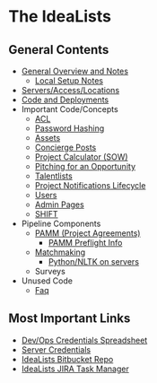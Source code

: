 # The IdeaLists #

## General Contents

* [General Overview and Notes](general_overview.md)
    * [Local Setup Notes](local_setup.md)
* [Servers/Access/Locations](servers.md)
* [Code and Deployments](code_and_deployments.md)
* Important Code/Concepts
    * [ACL](acl.md)
    * [Password Hashing](password_hashing.md)
    * [Assets](assets.md)
    * [Concierge Posts](concierge.md)
    * [Project Calculator (SOW)](sow.md)
    * [Pitching for an Opportunity](pitching_opp.md)
    * [Talentlists](talentlists.md)
    * [Project Notifications Lifecycle](opp_email_lifecycle.md)
    * [Users](users.md)
    * [Admin Pages](admin.md)
    * [SHIFT](shift.md)
* Pipeline Components
    * [PAMM (Project Agreements)](pamm.md)
        - [PAMM Preflight Info](pamm_preflight.md)
    * [Matchmaking](matchamaking.md)
        * [Python/NLTK on servers](installing_nltk.md)
    * Surveys
* Unused Code
    * [Faq](faq.md)

## Most Important Links
* [Dev/Ops Credentials Spreadsheet](https://docs.google.com/a/theidealists.com/spreadsheet/ccc?key=0AjVZk7pDeorYdGhVa0Z1R3pJX2lhM1VnZWlqYzhuN1E#gid=0)
* [Server Credentials](https://docs.google.com/a/theidealists.com/spreadsheet/ccc?key=0AjVZk7pDeorYdElaaC1IeENRR080akQ4dUlFTUdoelE#gid=0)
* [IdeaLists Bitbucket Repo](https://bitbucket.org/idldev/theidealists.com)
* [IdeaLists JIRA Task Manager](https://theidealists.atlassian.net/)